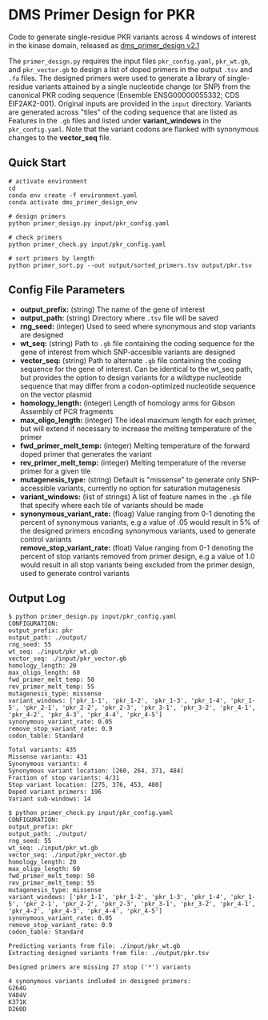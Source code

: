 # DMS Primer Design for PKR

Code to generate single-residue PKR variants across 4 windows of interest in the kinase domain, released as [dms_primer_design v2.1](https://github.com/greenkidneybean/dms_primer_design/releases/tag/v2.1)

The `primer_design.py` requires the input files `pkr_config.yaml`, `pkr_wt.gb`, and `pkr_vector.gb` to design a list of doped primers in the output `.tsv` and `.fa` files.  The designed primers were used to generate a library of single-residue variants attained by a single nucleotide change (or SNP) from the canonical PKR coding sequence (Ensemble ENSG00000055332; CDS EIF2AK2-001). Original inputs are provided in the `input` directory. Variants are generated across "tiles" of the coding sequence that are listed as Features in the `.gb` files and listed under **variant_windows** in the `pkr_config.yaml`.  Note that the variant codons are flanked with synonymous changes to the **vector_seq** file.

## Quick Start
```
# activate environment
cd
conda env create -f environment.yaml
conda activate dms_primer_design_env

# design primers
python primer_design.py input/pkr_config.yaml

# check primers
python primer_check.py input/pkr_config.yaml

# sort primers by length
python primer_sort.py --out output/sorted_primers.tsv output/pkr.tsv
```

## Config File Parameters
- **output_prefix:** (string) The name of the gene of interest  
- **output_path:** (string) Directory where `.tsv` file will be saved  
- **rng_seed:** (integer) Used to seed where synonymous and stop variants are designed  
- **wt_seq:** (string) Path to `.gb` file containing the coding sequence for the gene of interest from which SNP-accesible variants are designed  
- **vector_seq:** (string) Path to alternate `.gb` file containing the coding sequence for the gene of interest.  Can be identical to the wt_seq path, but provides the option to design variants for a wildtype nucleotide sequence that may differ from a codon-optimized nucleotide sequence on the vector plasmid  
- **homology_length:** (integer) Length of homology arms for Gibson Assembly of PCR fragments  
- **max_oligo_length:** (integer) The ideal maximum length for each primer, but will extend if necessary to increase the melting temperature of the primer  
- **fwd_primer_melt_temp:** (integer) Melting temperature of the forward doped primer that generates the variant  
- **rev_primer_melt_temp:** (integer) Melting temperature of the reverse primer for a given tile  
- **mutagenesis_type:** (string) Default is "missense" to generate only SNP-accessible variants, currently no option for saturation mutagenesis
- **variant_windows:** (list of strings) A list of feature names in the `.gb` file that specify where each tile of variants should be made  
- **synonymous_variant_rate:** (floag) Value ranging from 0-1 denoting the percent of synonymous variants, e.g a value of .05 would result in 5% of the designed primers encoding synonymous variants, used to generate control variants  
   **remove_stop_variant_rate:** (float) Value ranging from 0-1 denoting the percent of stop variants removed from primer design, e.g a value of 1.0 would result in all stop variants being excluded from the primer design, used to generate control variants  

## Output Log
```
$ python primer_design.py input/pkr_config.yaml
CONFIGURATION:
output_prefix: pkr
output_path: ./output/
rng_seed: 55
wt_seq: ./input/pkr_wt.gb
vector_seq: ./input/pkr_vector.gb
homology_length: 20
max_oligo_length: 60
fwd_primer_melt_temp: 50
rev_primer_melt_temp: 55
mutagenesis_type: missense
variant_windows: ['pkr_1-1', 'pkr_1-2', 'pkr_1-3', 'pkr_1-4', 'pkr_1-5', 'pkr_2-1', 'pkr_2-2', 'pkr_2-3', 'pkr_3-1', 'pkr_3-2', 'pkr_4-1', 'pkr_4-2', 'pkr_4-3', 'pkr_4-4', 'pkr_4-5']
synonymous_variant_rate: 0.05
remove_stop_variant_rate: 0.9
codon_table: Standard

Total variants: 435
Missense variants: 431
Synonymous variants: 4
Synonymous variant location: [260, 264, 371, 484]
Fraction of stop variants: 4/31
Stop variant location: [275, 376, 453, 480]
Doped variant primers: 196
Variant sub-windows: 14

$ python primer_check.py input/pkr_config.yaml
CONFIGURATION:
output_prefix: pkr
output_path: ./output/
rng_seed: 55
wt_seq: ./input/pkr_wt.gb
vector_seq: ./input/pkr_vector.gb
homology_length: 20
max_oligo_length: 60
fwd_primer_melt_temp: 50
rev_primer_melt_temp: 55
mutagenesis_type: missense
variant_windows: ['pkr_1-1', 'pkr_1-2', 'pkr_1-3', 'pkr_1-4', 'pkr_1-5', 'pkr_2-1', 'pkr_2-2', 'pkr_2-3', 'pkr_3-1', 'pkr_3-2', 'pkr_4-1', 'pkr_4-2', 'pkr_4-3', 'pkr_4-4', 'pkr_4-5']
synonymous_variant_rate: 0.05
remove_stop_variant_rate: 0.9
codon_table: Standard

Predicting variants from file: ./input/pkr_wt.gb
Extracting designed variants from file: ./output/pkr.tsv

Designed primers are missing 27 stop ('*') variants

4 synonymous variants indluded in designed primers:
G264G
V484V
K371K
D260D
```

